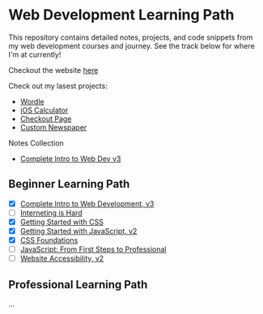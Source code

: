 # Web Development Learning Path

This repository contains detailed notes, projects, and code snippets from my web development courses and journey. See the track below for where I'm at currently!

Checkout the website [here](https://czhurdlespeed.github.io/WebDevJourney)

Check out my lasest projects:

- [Wordle](ComintroWebProjects/Wordle/index.html)
- [iOS Calculator](ComintroWebProjects/Calculator/index.html)
- [Checkout Page](ComintroWebProjects/CoffeeCheckout/index.html)
- [Custom Newspaper](ComintroWebProjects/NewsPaper/index.html)

Notes Collection

- [Complete Intro to Web Dev v3](Notes/CompleteIntroWebDev_v3.md)

## Beginner Learning Path

- [x] [Complete Intro to Web Development, v3](https://frontendmasters.com/courses/web-development-v3/)
- [ ] [Interneting is Hard](https://internetingishard.netlify.app/)
- [x] [Getting Started with CSS](https://frontendmasters.com/courses/getting-started-css/)
- [x] [Getting Started with JavaScript, v2](https://frontendmasters.com/courses/getting-started-javascript-v2/)
- [x] [CSS Foundations](https://frontendmasters.com/courses/css-foundations/)
- [ ] [JavaScript: From First Steps to Professional](https://frontendmasters.com/courses/javascript-first-steps/)
- [ ] [Website Accessibility, v2](https://frontendmasters.com/courses/accessibility-v2/)

## Professional Learning Path

...
